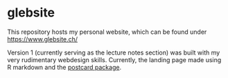 # glebsite
This repository hosts my personal website, which can be found under https://www.glebsite.ch/

Version 1 (currently serving as the lecture notes section) was built with my very rudimentary webdesign skills. Currently, the landing page made using R markdown and the [postcard package](https://github.com/seankross/postcards).
